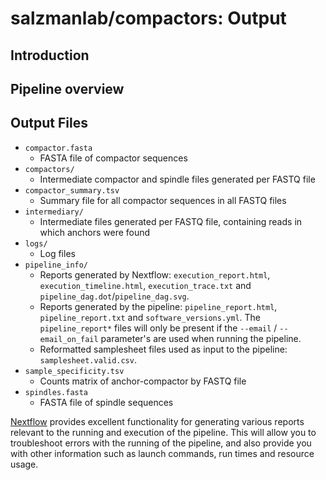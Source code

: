 # salzmanlab/compactors: Output

## Introduction



## Pipeline overview



## Output Files

- `compactor.fasta`
  - FASTA file of compactor sequences
- `compactors/`
  - Intermediate compactor and spindle files generated per FASTQ file
- `compactor_summary.tsv`
  - Summary file for all compactor sequences in all FASTQ files
- `intermediary/`
  - Intermediate files generated per FASTQ file, containing reads in which anchors were found
- `logs/`
  - Log files
- `pipeline_info/`
  - Reports generated by Nextflow: `execution_report.html`, `execution_timeline.html`, `execution_trace.txt` and `pipeline_dag.dot`/`pipeline_dag.svg`.
  - Reports generated by the pipeline: `pipeline_report.html`, `pipeline_report.txt` and `software_versions.yml`. The `pipeline_report*` files will only be present if the `--email` / `--email_on_fail` parameter's are used when running the pipeline.
  - Reformatted samplesheet files used as input to the pipeline: `samplesheet.valid.csv`.
- `sample_specificity.tsv`
  - Counts matrix of anchor-compactor by FASTQ file
- `spindles.fasta`
  - FASTA file of spindle sequences


[Nextflow](https://www.nextflow.io/docs/latest/tracing.html) provides excellent functionality for generating various reports relevant to the running and execution of the pipeline. This will allow you to troubleshoot errors with the running of the pipeline, and also provide you with other information such as launch commands, run times and resource usage.
